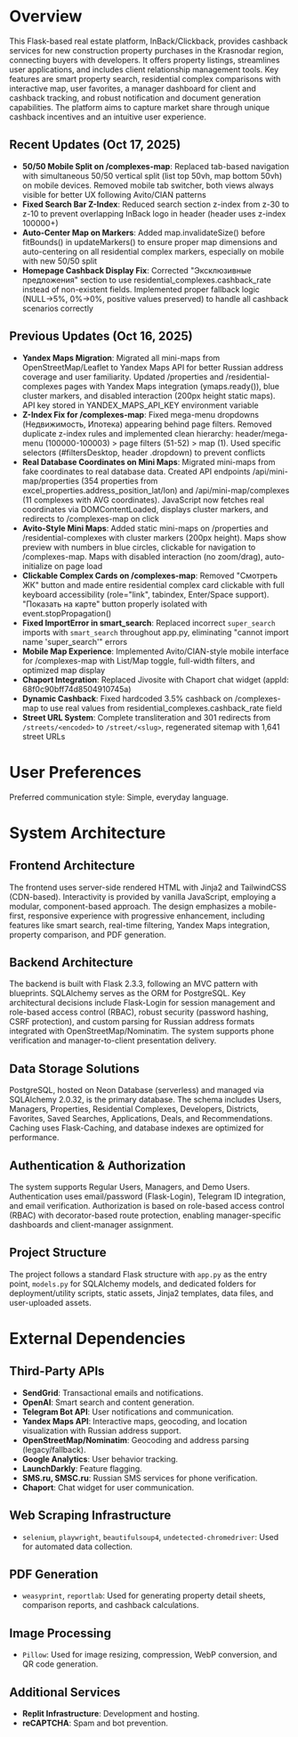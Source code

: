 # Overview

This Flask-based real estate platform, InBack/Clickback, provides cashback services for new construction property purchases in the Krasnodar region, connecting buyers with developers. It offers property listings, streamlines user applications, and includes client relationship management tools. Key features are smart property search, residential complex comparisons with interactive map, user favorites, a manager dashboard for client and cashback tracking, and robust notification and document generation capabilities. The platform aims to capture market share through unique cashback incentives and an intuitive user experience.

## Recent Updates (Oct 17, 2025)

- **50/50 Mobile Split on /complexes-map**: Replaced tab-based navigation with simultaneous 50/50 vertical split (list top 50vh, map bottom 50vh) on mobile devices. Removed mobile tab switcher, both views always visible for better UX following Avito/CIAN patterns
- **Fixed Search Bar Z-Index**: Reduced search section z-index from z-30 to z-10 to prevent overlapping InBack logo in header (header uses z-index 100000+)
- **Auto-Center Map on Markers**: Added map.invalidateSize() before fitBounds() in updateMarkers() to ensure proper map dimensions and auto-centering on all residential complex markers, especially on mobile with new 50/50 split
- **Homepage Cashback Display Fix**: Corrected "Эксклюзивные предложения" section to use residential_complexes.cashback_rate instead of non-existent fields. Implemented proper fallback logic (NULL→5%, 0%→0%, positive values preserved) to handle all cashback scenarios correctly

## Previous Updates (Oct 16, 2025)

- **Yandex Maps Migration**: Migrated all mini-maps from OpenStreetMap/Leaflet to Yandex Maps API for better Russian address coverage and user familiarity. Updated /properties and /residential-complexes pages with Yandex Maps integration (ymaps.ready()), blue cluster markers, and disabled interaction (200px height static maps). API key stored in YANDEX_MAPS_API_KEY environment variable
- **Z-Index Fix for /complexes-map**: Fixed mega-menu dropdowns (Недвижимость, Ипотека) appearing behind page filters. Removed duplicate z-index rules and implemented clean hierarchy: header/mega-menu (100000-100003) > page filters (51-52) > map (1). Used specific selectors (#filtersDesktop, header .dropdown) to prevent conflicts
- **Real Database Coordinates on Mini Maps**: Migrated mini-maps from fake coordinates to real database data. Created API endpoints /api/mini-map/properties (354 properties from excel_properties.address_position_lat/lon) and /api/mini-map/complexes (11 complexes with AVG coordinates). JavaScript now fetches real coordinates via DOMContentLoaded, displays cluster markers, and redirects to /complexes-map on click
- **Avito-Style Mini Maps**: Added static mini-maps on /properties and /residential-complexes with cluster markers (200px height). Maps show preview with numbers in blue circles, clickable for navigation to /complexes-map. Maps with disabled interaction (no zoom/drag), auto-initialize on page load
- **Clickable Complex Cards on /complexes-map**: Removed "Смотреть ЖК" button and made entire residential complex card clickable with full keyboard accessibility (role="link", tabindex, Enter/Space support). "Показать на карте" button properly isolated with event.stopPropagation()
- **Fixed ImportError in smart_search**: Replaced incorrect `super_search` imports with `smart_search` throughout app.py, eliminating "cannot import name 'super_search'" errors
- **Mobile Map Experience**: Implemented Avito/CIAN-style mobile interface for /complexes-map with List/Map toggle, full-width filters, and optimized map display
- **Chaport Integration**: Replaced Jivosite with Chaport chat widget (appId: 68f0c90bff74d8504910745a)
- **Dynamic Cashback**: Fixed hardcoded 3.5% cashback on /complexes-map to use real values from residential_complexes.cashback_rate field
- **Street URL System**: Complete transliteration and 301 redirects from `/streets/<encoded>` to `/street/<slug>`, regenerated sitemap with 1,641 street URLs

# User Preferences

Preferred communication style: Simple, everyday language.

# System Architecture

## Frontend Architecture

The frontend uses server-side rendered HTML with Jinja2 and TailwindCSS (CDN-based). Interactivity is provided by vanilla JavaScript, employing a modular, component-based approach. The design emphasizes a mobile-first, responsive experience with progressive enhancement, including features like smart search, real-time filtering, Yandex Maps integration, property comparison, and PDF generation.

## Backend Architecture

The backend is built with Flask 2.3.3, following an MVC pattern with blueprints. SQLAlchemy serves as the ORM for PostgreSQL. Key architectural decisions include Flask-Login for session management and role-based access control (RBAC), robust security (password hashing, CSRF protection), and custom parsing for Russian address formats integrated with OpenStreetMap/Nominatim. The system supports phone verification and manager-to-client presentation delivery.

## Data Storage Solutions

PostgreSQL, hosted on Neon Database (serverless) and managed via SQLAlchemy 2.0.32, is the primary database. The schema includes Users, Managers, Properties, Residential Complexes, Developers, Districts, Favorites, Saved Searches, Applications, Deals, and Recommendations. Caching uses Flask-Caching, and database indexes are optimized for performance.

## Authentication & Authorization

The system supports Regular Users, Managers, and Demo Users. Authentication uses email/password (Flask-Login), Telegram ID integration, and email verification. Authorization is based on role-based access control (RBAC) with decorator-based route protection, enabling manager-specific dashboards and client-manager assignment.

## Project Structure

The project follows a standard Flask structure with `app.py` as the entry point, `models.py` for SQLAlchemy models, and dedicated folders for deployment/utility scripts, static assets, Jinja2 templates, data files, and user-uploaded assets.

# External Dependencies

## Third-Party APIs

-   **SendGrid**: Transactional emails and notifications.
-   **OpenAI**: Smart search and content generation.
-   **Telegram Bot API**: User notifications and communication.
-   **Yandex Maps API**: Interactive maps, geocoding, and location visualization with Russian address support.
-   **OpenStreetMap/Nominatim**: Geocoding and address parsing (legacy/fallback).
-   **Google Analytics**: User behavior tracking.
-   **LaunchDarkly**: Feature flagging.
-   **SMS.ru, SMSC.ru**: Russian SMS services for phone verification.
-   **Chaport**: Chat widget for user communication.

## Web Scraping Infrastructure

-   `selenium`, `playwright`, `beautifulsoup4`, `undetected-chromedriver`: Used for automated data collection.

## PDF Generation

-   `weasyprint`, `reportlab`: Used for generating property detail sheets, comparison reports, and cashback calculations.

## Image Processing

-   `Pillow`: Used for image resizing, compression, WebP conversion, and QR code generation.

## Additional Services

-   **Replit Infrastructure**: Development and hosting.
-   **reCAPTCHA**: Spam and bot prevention.